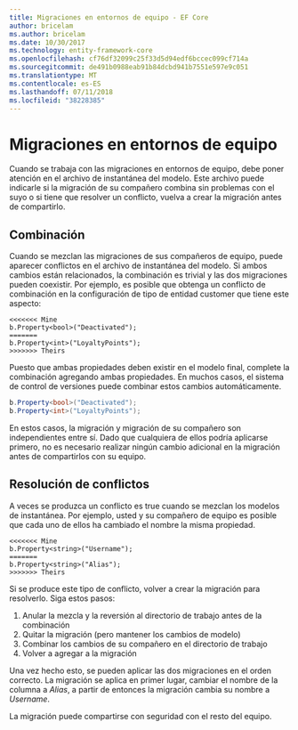 ```yaml
---
title: Migraciones en entornos de equipo - EF Core
author: bricelam
ms.author: bricelam
ms.date: 10/30/2017
ms.technology: entity-framework-core
ms.openlocfilehash: cf76df32099c25f33d5d94edf6bccec099cf714a
ms.sourcegitcommit: de491b0988eab91b84dcbd941b7551e597e9c051
ms.translationtype: MT
ms.contentlocale: es-ES
ms.lasthandoff: 07/11/2018
ms.locfileid: "38228385"
---
```

<a name="migrations-in-team-environments"></a>Migraciones en entornos de equipo
===============================
Cuando se trabaja con las migraciones en entornos de equipo, debe poner atención en el archivo de instantánea del modelo. Este archivo puede indicarle si la migración de su compañero combina sin problemas con el suyo o si tiene que resolver un conflicto, vuelva a crear la migración antes de compartirlo.

<a name="merging"></a>Combinación
-------
Cuando se mezclan las migraciones de sus compañeros de equipo, puede aparecer conflictos en el archivo de instantánea del modelo. Si ambos cambios están relacionados, la combinación es trivial y las dos migraciones pueden coexistir. Por ejemplo, es posible que obtenga un conflicto de combinación en la configuración de tipo de entidad customer que tiene este aspecto:

    <<<<<<< Mine
    b.Property<bool>("Deactivated");
    =======
    b.Property<int>("LoyaltyPoints");
    >>>>>>> Theirs

Puesto que ambas propiedades deben existir en el modelo final, complete la combinación agregando ambas propiedades. En muchos casos, el sistema de control de versiones puede combinar estos cambios automáticamente.

``` csharp
b.Property<bool>("Deactivated");
b.Property<int>("LoyaltyPoints");
```

En estos casos, la migración y migración de su compañero son independientes entre sí. Dado que cualquiera de ellos podría aplicarse primero, no es necesario realizar ningún cambio adicional en la migración antes de compartirlos con su equipo.

<a name="resolving-conflicts"></a>Resolución de conflictos
-------------------
A veces se produzca un conflicto es true cuando se mezclan los modelos de instantánea. Por ejemplo, usted y su compañero de equipo es posible que cada uno de ellos ha cambiado el nombre la misma propiedad.

    <<<<<<< Mine
    b.Property<string>("Username");
    =======
    b.Property<string>("Alias");
    >>>>>>> Theirs

Si se produce este tipo de conflicto, volver a crear la migración para resolverlo. Siga estos pasos:

1. Anular la mezcla y la reversión al directorio de trabajo antes de la combinación
2. Quitar la migración (pero mantener los cambios de modelo)
3. Combinar los cambios de su compañero en el directorio de trabajo
4. Volver a agregar a la migración

Una vez hecho esto, se pueden aplicar las dos migraciones en el orden correcto. La migración se aplica en primer lugar, cambiar el nombre de la columna a *Alias*, a partir de entonces la migración cambia su nombre a *Username*.

La migración puede compartirse con seguridad con el resto del equipo.
